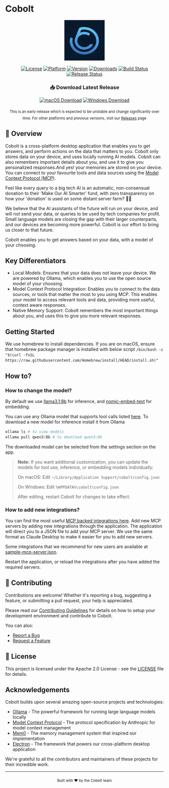 # Cobolt

<div align="center">
  <img src="https://github.com/platinum-hill/cobolt/blob/main/assets/icon.png" width="128" height="128" alt="Cobolt Logo">
  
  [![License](https://img.shields.io/badge/License-Apache_2.0-blue.svg)](https://opensource.org/licenses/Apache-2.0)
  [![Platform](https://img.shields.io/badge/Platform-macOS%20%7C%20Windows-lightgrey.svg)](#)
  [![Version](https://img.shields.io/badge/Version-0.0.2-green.svg)](#)
  [![Downloads](https://img.shields.io/github/downloads/platinum-hill/cobolt/total.svg)](https://github.com/platinum-hill/cobolt/releases)
  [![Build Status](https://github.com/platinum-hill/cobolt/actions/workflows/test.yml/badge.svg)](https://github.com/platinum-hill/cobolt/actions/workflows/build.yml)
  [![Release Status](https://github.com/platinum-hill/cobolt/actions/workflows/publish.yml/badge.svg)](https://github.com/platinum-hill/cobolt/actions/workflows/release.yml)
</div>

<div align="center">
  <h3>📥 Download Latest Release</h3>
  
  [![macOS Download](https://img.shields.io/badge/macOS-Download-blue.svg)](https://github.com/platinum-hill/cobolt/releases/download/v0.0.2/Cobolt-0.0.2.dmg)
  [![Windows Download](https://img.shields.io/badge/Windows-Download-blue.svg)](https://github.com/platinum-hill/cobolt/releases/download/v0.0.2/Cobolt-Setup-0.0.2.exe)
  
  <sub>This is an early release which is expected to be unstable and change significantly over time.
  For other platforms and previous versions, visit our [Releases](https://github.com/platinum-hill/cobolt/releases) page</sub>
</div>

## 🎯 Overview

Cobolt is a cross-platform desktop application that enables you to get answers, and perform actions on the data that matters to you. Cobolt only stores data on your device, and uses locally running AI models. Cobolt can also remembers important details about you, and use it to give you personalized responses.And yes! your memories are stored on your device.
You can connect to your favourite tools and data sources using the [Model Context Protocol (MCP)](https://modelcontextprotocol.io/introduction).

Feel like every query to a big tech AI is an automatic, non-consensual donation to their 'Make Our AI Smarter' fund, with zero transparency on how your 'donation' is used on some distant server farm? 💸🤷

We believe that the AI assistants of the future will run on your device, and will not send your data, or queries to be used by tech companies for profit. 
Small language models are closing the gap with their larger counterparts, and our devices are becoming more powerful. Cobolt is our effort to bring us closer to that future.

Cobolt enables you to get answers based on your data, with a model of your choosing.

## Key Differentiators

- Local Models: Ensures that your data does not leave your device. We are powered by Ollama, which enables you to use the open source model of your choosing.  
- Model Context Protocol Integration: Enables you to connect to the data sources, or tools that matter the most to you using MCP. This enables your model to access relevant tools and data, providing more useful, context aware responses.
- Native Memory Support: Cobolt remembers the most important things about you, and uses this to give you more relevant responses.

## Getting Started
We use homebrew to install dependencies. If you are on macOS, ensure that homebrew package manager is installed with below script
`/bin/bash -c "$(curl -fsSL https://raw.githubusercontent.com/Homebrew/install/HEAD/install.sh)"`

## How to?

### How to change the model?
By default we use [llama3.1:8b](https://ollama.com/library/llama3.1:8b) for inference, and [nomic-embed-text](nomic-embed-text) for embedding.

You can use any Ollama model that supports tool calls listed [here](https://ollama.com/search?c=tools). 
To download a new model for inference install it from Ollama

```bash
ollama ls # to view models
ollama pull qwen3:8b # to download qwen3:8b
```

The downloaded model can be selected from the settings section on the app.

> **Note:** If you want additional customization, you can update the models for tool use, inference, or embedding models individually:
> 
> On macOS: Edit `~/Library/Application Support/cobolt/config.json`
> 
> On Windows: Edit `%APPDATA%\cobolt\config.json`
> 
> After editing, restart Cobolt for changes to take effect.


### How to add new integrations?
You can find the most useful [MCP backed integrations here](https://github.com/modelcontextprotocol/servers). Add new MCP servers by adding new integrations through the application. The application will direct you to a JSON file to add your MCP server. We use the same format as Claude Desktop to make it easier for you to add new servers.

Some integrations that we recommend for new users are available at [sample-mcp-server.json](https://github.com/platinum-hill/cobolt/blob/main/sample-mcp-server.json).

Restart the application, or reload the integrations after you have added the required servers.


## 🤝 Contributing

Contributions are welcome! Whether it's reporting a bug, suggesting a feature, or submitting a pull request, your help is appreciated. 

Please read our [Contributing Guidelines](CONTRIBUTING.md) for details on how to setup your development environment and contribute to Cobolt.

You can also:
* [Report a Bug](https://github.com/platinum-hill/cobolt/issues/new?assignees=&labels=bug&template=bug_report.md&title=)
* [Request a Feature](https://github.com/platinum-hill/cobolt/issues/new?assignees=&labels=enhancement&template=feature_request.md&title=)
## 📄 License

This project is licensed under the Apache 2.0 License - see the [LICENSE](LICENSE) file for details.

## Acknowledgements

Cobolt builds upon several amazing open-source projects and technologies:

- [Ollama](https://ollama.ai/) - The powerful framework for running large language models locally
- [Model Context Protocol](https://github.com/anthropic/model-context-protocol) - The protocol specification by Anthropic for model context management
- [Mem0](https://github.com/mem0ai/mem0) - The memory management system that inspired our implementation
- [Electron](https://www.electronjs.org/) - The framework that powers our cross-platform desktop application

We're grateful to all the contributors and maintainers of these projects for their incredible work.

---

<div align="center">
  <sub>Built with ❤️ by the Cobolt team</sub>
</div>
